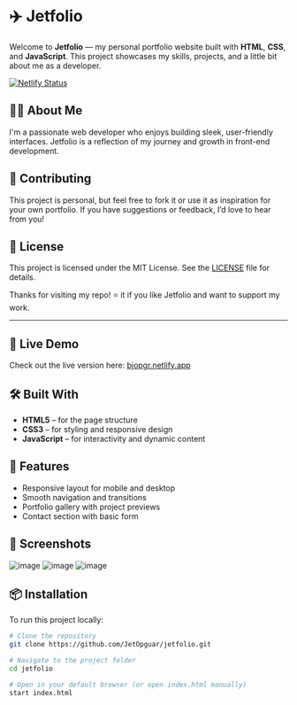 # ✈️ Jetfolio

Welcome to **Jetfolio** — my personal portfolio website built with **HTML**, **CSS**, and **JavaScript**. This project showcases my skills, projects, and a little bit about me as a developer.

[![Netlify Status](https://api.netlify.com/api/v1/badges/eb181c2f-2b06-414f-8de8-04e5084d13bc/deploy-status)](https://app.netlify.com/sites/bjopgr/deploys)

## 🙋‍♂️ About Me

I'm a passionate web developer who enjoys building sleek, user-friendly interfaces. Jetfolio is a reflection of my journey and growth in front-end development.

## 🤝 Contributing

This project is personal, but feel free to fork it or use it as inspiration for your own portfolio. If you have suggestions or feedback, I’d love to hear from you!

## 📄 License

This project is licensed under the MIT License. See the [LICENSE](LICENSE) file for details.

Thanks for visiting my repo! ⭐ it if you like Jetfolio and want to support my work.

---

## 🚀 Live Demo

Check out the live version here: [bjopgr.netlify.app](https://bjopgr.netlify.app)

## 🛠️ Built With

- **HTML5** – for the page structure  
- **CSS3** – for styling and responsive design  
- **JavaScript** – for interactivity and dynamic content  

## 📁 Features

- Responsive layout for mobile and desktop  
- Smooth navigation and transitions  
- Portfolio gallery with project previews  
- Contact section with basic form  

## 📸 Screenshots

![image](https://github.com/user-attachments/assets/a13356ac-79d0-4509-b8d8-996b56ca0370)
![image](https://github.com/user-attachments/assets/2d0018fd-c7bb-4258-a4e9-27cfb83c4d24)
![image](https://github.com/user-attachments/assets/aae44a0e-41b0-47e2-ab17-3f994221eeb2)


## 📦 Installation

To run this project locally:

```bash
# Clone the repository
git clone https://github.com/JetOpguar/jetfolio.git

# Navigate to the project folder
cd jetfolio

# Open in your default browser (or open index.html manually)
start index.html
